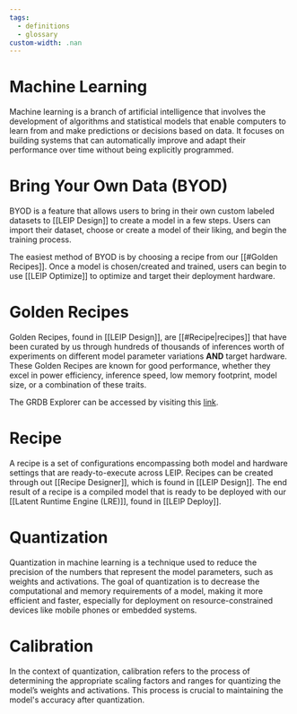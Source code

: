 ```yaml
---
tags:
  - definitions
  - glossary
custom-width: .nan
---
```

# Machine Learning
Machine learning is a branch of artificial intelligence that involves the development of algorithms and statistical models that enable computers to learn from and make predictions or decisions based on data. It focuses on building systems that can automatically improve and adapt their performance over time without being explicitly programmed.
# Bring Your Own Data (BYOD)
BYOD is a feature that allows users to bring in their own custom labeled datasets to [[LEIP Design]] to create a model in a few steps. Users can import their dataset, choose or create a model of their liking, and begin the training process.

The easiest method of BYOD is by choosing a recipe from our [[#Golden Recipes]]. Once a model is chosen/created and trained, users can begin to use [[LEIP Optimize]] to optimize and target their deployment hardware.
# Golden Recipes
Golden Recipes, found in [[LEIP Design]], are [[#Recipe|recipes]] that have been curated by us through hundreds of thousands of inferences worth of experiments on different model parameter variations **AND** target hardware. These Golden Recipes are known for good performance, whether they excel in power efficiency, inference speed, low memory footprint, model size, or a combination of these traits.

The GRDB Explorer can be accessed by visiting this [link](https://gtc.latentai.io/).
# Recipe
A recipe is a set of configurations encompassing both model and hardware settings that are ready-to-execute across LEIP. Recipes can be created through out [[Recipe Designer]], which is found in [[LEIP Design]]. The end result of a recipe is a compiled model that is ready to be deployed with our [[Latent Runtime Engine (LRE)]], found in [[LEIP Deploy]].
# Quantization
Quantization in machine learning is a technique used to reduce the precision of the numbers that represent the model parameters, such as weights and activations. The goal of quantization is to decrease the computational and memory requirements of a model, making it more efficient and faster, especially for deployment on resource-constrained devices like mobile phones or embedded systems.
# Calibration
In the context of quantization, calibration refers to the process of determining the appropriate scaling factors and ranges for quantizing the model’s weights and activations. This process is crucial to maintaining the model's accuracy after quantization.
